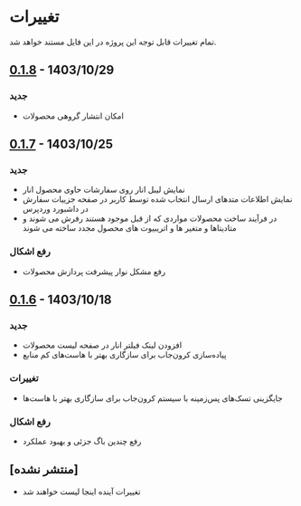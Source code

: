 # تغییرات
تمام تغییرات قابل توجه این پروژه در این فایل مستند خواهد شد.


## [0.1.8] - 1403/10/29
### جدید
- امکان انتشار گروهی محصولات



## [0.1.7] - 1403/10/25
### جدید
- نمایش لیبل انار روی سفارشات حاوی محصول انار
- نمایش اطلاعات متدهای ارسال انتخاب شده توسط کاربر در صفحه جزییات سفارش در داشبورد وردپرس
- در فرآیند ساخت محصولات مواردی که از قبل موجود هستند رفرش می شوند و متادیتاها و متغیر ها و اتریبیوت های محصول مجدد ساخته می شوند

### رفع اشکال
- رفع مشکل نوار پیشرفت پردازش محصولات


## [0.1.6] - 1403/10/18
### جدید
- افزودن لینک فیلتر انار در صفحه لیست محصولات
- پیاده‌سازی کرون‌جاب برای سازگاری بهتر با هاست‌های کم منابع

### تغییرات
- جایگزینی تسک‌های پس‌زمینه با سیستم کرون‌جاب برای سازگاری بهتر با هاست‌ها

### رفع اشکال
- رفع چندین باگ جزئی و بهبود عملکرد

## [منتشر نشده]
- تغییرات آینده اینجا لیست خواهند شد

[0.1.6]: https://github.com/ihamedm/wp-anar/releases/tag/v0.1.6
[0.1.7]: https://github.com/ihamedm/wp-anar/releases/tag/v0.1.7
[0.1.8]: https://github.com/ihamedm/wp-anar/releases/tag/v0.1.8